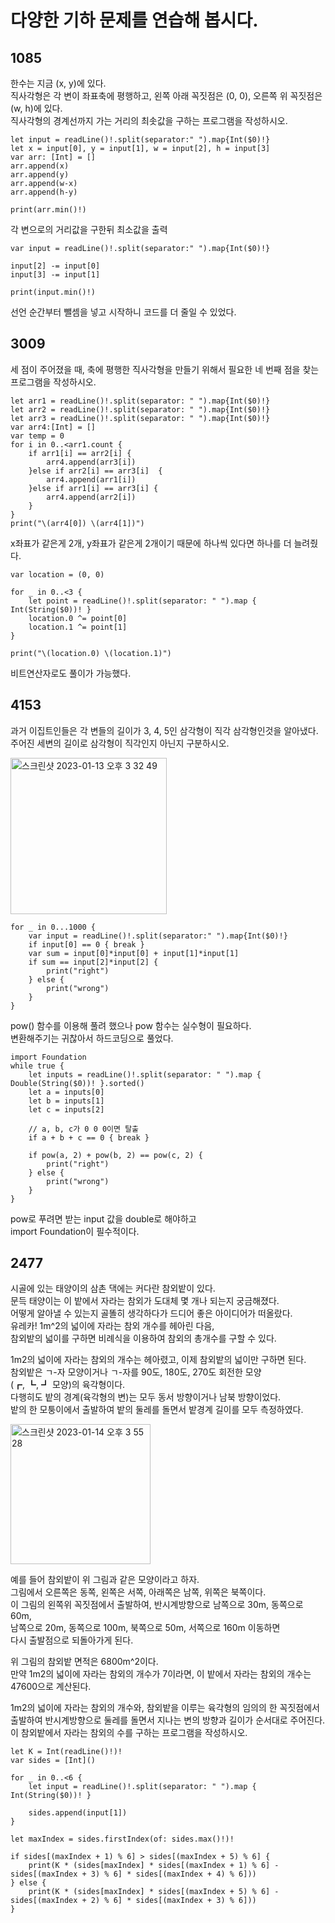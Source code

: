 # 다양한 기하 문제를 연습해 봅시다.	
## 1085
한수는 지금 (x, y)에 있다.   
직사각형은 각 변이 좌표축에 평행하고, 왼쪽 아래 꼭짓점은 (0, 0), 오른쪽 위 꼭짓점은 (w, h)에 있다.   
직사각형의 경계선까지 가는 거리의 최솟값을 구하는 프로그램을 작성하시오.   
```
let input = readLine()!.split(separator:" ").map{Int($0)!}
let x = input[0], y = input[1], w = input[2], h = input[3]
var arr: [Int] = []
arr.append(x)
arr.append(y)
arr.append(w-x)
arr.append(h-y)

print(arr.min()!)
```
각 변으로의 거리값을 구한뒤 최소값을 출력   
```
var input = readLine()!.split(separator:" ").map{Int($0)!}

input[2] -= input[0]
input[3] -= input[1]

print(input.min()!)
```
선언 순간부터 뺄셈을 넣고 시작하니 코드를 더 줄일 수 있었다.   
## 3009
세 점이 주어졌을 때, 축에 평행한 직사각형을 만들기 위해서 필요한 네 번째 점을 찾는 프로그램을 작성하시오.   
```
let arr1 = readLine()!.split(separator: " ").map{Int($0)!}
let arr2 = readLine()!.split(separator: " ").map{Int($0)!}
let arr3 = readLine()!.split(separator: " ").map{Int($0)!}
var arr4:[Int] = []
var temp = 0
for i in 0..<arr1.count {
    if arr1[i] == arr2[i] {
        arr4.append(arr3[i])
    }else if arr2[i] == arr3[i]  {
        arr4.append(arr1[i])
    }else if arr1[i] == arr3[i] {
        arr4.append(arr2[i])
    }
}
print("\(arr4[0]) \(arr4[1])")
```
x좌표가 같은게 2개, y좌표가 같은게 2개이기 때문에 하나씩 있다면 하나를 더 늘려줬다.   
```
var location = (0, 0)

for _ in 0..<3 {
    let point = readLine()!.split(separator: " ").map { Int(String($0))! }
    location.0 ^= point[0]
    location.1 ^= point[1]
}

print("\(location.0) \(location.1)")
```
비트연산자로도 풀이가 가능했다.   
## 4153
과거 이집트인들은 각 변들의 길이가 3, 4, 5인 삼각형이 직각 삼각형인것을 알아냈다. 주어진 세변의 길이로 삼각형이 직각인지 아닌지 구분하시오.   
   
<img width="250" alt="스크린샷 2023-01-13 오후 3 32 49" src="https://user-images.githubusercontent.com/60501045/212253149-f0d0faf4-cd4b-4ed9-93a7-05ffc26f51ee.png">   
   
```
for _ in 0...1000 {
	var input = readLine()!.split(separator:" ").map{Int($0)!}
	if input[0] == 0 { break }
	var sum = input[0]*input[0] + input[1]*input[1]
	if sum == input[2]*input[2] {
		print("right")
	} else {
		print("wrong")
	}
}

```
pow() 함수를 이용해 풀려 했으나 pow 함수는 실수형이 필요하다.   
변환해주기는 귀찮아서 하드코딩으로 풀었다.   
```
import Foundation
while true {
    let inputs = readLine()!.split(separator: " ").map { Double(String($0))! }.sorted()
    let a = inputs[0]
    let b = inputs[1]
    let c = inputs[2]
    
	// a, b, c가 0 0 0이면 탈출
    if a + b + c == 0 { break }

    if pow(a, 2) + pow(b, 2) == pow(c, 2) {
        print("right")
    } else {
        print("wrong")
    }
}
```
pow로 푸려면 받는 input 값을 double로 해야하고   
import Foundation이 필수적이다.   

## 2477
시골에 있는 태양이의 삼촌 댁에는 커다란 참외밭이 있다.   
문득 태양이는 이 밭에서 자라는 참외가 도대체 몇 개나 되는지 궁금해졌다.   
어떻게 알아낼 수 있는지 골똘히 생각하다가 드디어 좋은 아이디어가 떠올랐다.   
유레카! 1m^2의 넓이에 자라는 참외 개수를 헤아린 다음,   
참외밭의 넓이를 구하면 비례식을 이용하여 참외의 총개수를 구할 수 있다.   
   
1m2의 넓이에 자라는 참외의 개수는 헤아렸고, 이제 참외밭의 넓이만 구하면 된다.   
참외밭은 ㄱ-자 모양이거나 ㄱ-자를 90도, 180도, 270도 회전한 모양   
(┏, ┗, ┛ 모양)의 육각형이다.   
다행히도 밭의 경계(육각형의 변)는 모두 동서 방향이거나 남북 방향이었다.   
밭의 한 모퉁이에서 출발하여 밭의 둘레를 돌면서 밭경계 길이를 모두 측정하였다.   
   
<img width="224" alt="스크린샷 2023-01-14 오후 3 55 28" src="https://user-images.githubusercontent.com/60501045/212460046-afa5aecf-2f43-443a-a26e-09795db5f6d5.png">     
   
예를 들어 참외밭이 위 그림과 같은 모양이라고 하자.   
그림에서 오른쪽은 동쪽, 왼쪽은 서쪽, 아래쪽은 남쪽, 위쪽은 북쪽이다.   
이 그림의 왼쪽위 꼭짓점에서 출발하여, 반시계방향으로 남쪽으로 30m, 동쪽으로 60m,   
남쪽으로 20m, 동쪽으로 100m, 북쪽으로 50m, 서쪽으로 160m 이동하면   
다시 출발점으로 되돌아가게 된다.   
   
위 그림의 참외밭  면적은 6800m^2이다.   
만약 1m2의 넓이에 자라는 참외의 개수가 7이라면, 이 밭에서 자라는 참외의 개수는 47600으로 계산된다.   
   
1m2의 넓이에 자라는 참외의 개수와, 참외밭을 이루는 육각형의 임의의 한 꼭짓점에서   
출발하여 반시계방향으로 둘레를 돌면서 지나는 변의 방향과 길이가 순서대로 주어진다.   
이 참외밭에서 자라는 참외의 수를 구하는 프로그램을 작성하시오.   
```
let K = Int(readLine()!)!
var sides = [Int]()

for _ in 0..<6 {
    let input = readLine()!.split(separator: " ").map { Int(String($0))! }

    sides.append(input[1])
}

let maxIndex = sides.firstIndex(of: sides.max()!)!

if sides[(maxIndex + 1) % 6] > sides[(maxIndex + 5) % 6] {
    print(K * (sides[maxIndex] * sides[(maxIndex + 1) % 6] - sides[(maxIndex + 3) % 6] * sides[(maxIndex + 4) % 6]))
} else {
    print(K * (sides[maxIndex] * sides[(maxIndex + 5) % 6] - sides[(maxIndex + 2) % 6] * sides[(maxIndex + 3) % 6]))
}
```

